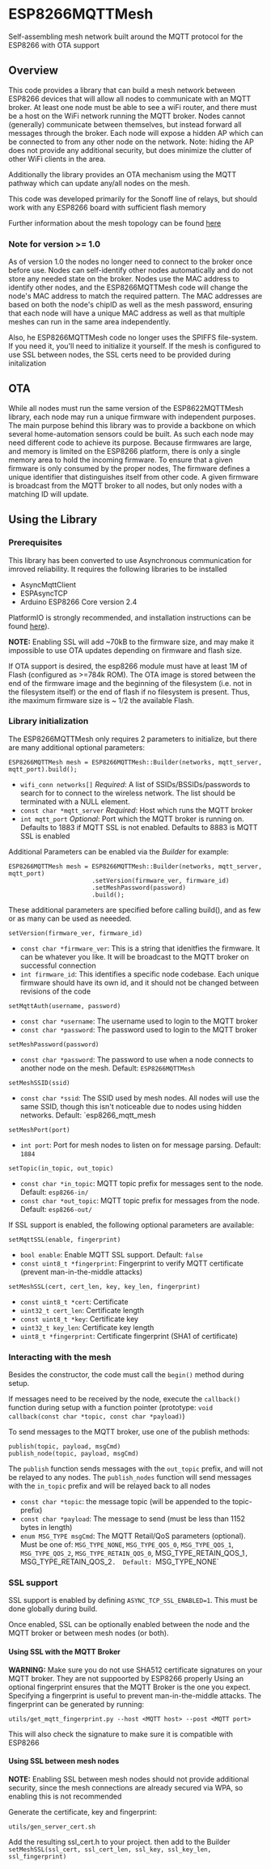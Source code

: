 # ESP8266MQTTMesh
Self-assembling mesh network built around the MQTT protocol for the ESP8266 with OTA support

## Overview
This code provides a library that can build a mesh network between ESP8266 devices that will allow all nodes to communicate
with an MQTT broker.  At least one node must be able to see a wiFi router, and there must be a host on the WiFi network running
the MQTT broker.
Nodes cannot (generally) communicate between themselves, but instead forward all messages through the broker.
Each node will expose a hidden AP which can be connected to from any other node on the network.  Note:  hiding the AP does not provide
any additional security, but does minimize the clutter of other WiFi clients in the area.

Additionally the library provides an OTA mechanism using the MQTT pathway which can update any/all nodes on the mesh.

This code was developed primarily for the Sonoff line of relays, but should work with any ESP8266 board with sufficient flash memory

Further information about the mesh topology can be found [here](docs/MeshTopology.md)

### Note for version >= 1.0
As of version 1.0 the nodes no longer need to connect to the broker once before use.  Nodes can self-identify other nodes automatically
and do not store any needed state on the broker.  Nodes use the MAC address to identify other nodes, and the ESP8266MQTTMesh code
will change the node's MAC address to match the required pattern.  The MAC addresses are based on both the node's chipID as well as the mesh password, ensuring that each node will have a unique MAC address as well as that multiple meshes can run in the same area independently.

Also, he ESP8266MQTTMesh code no longer uses the SPIFFS file-system.  If you need it, you'll need to initialize it yourself.  If
the mesh is configured to use SSL between nodes, the SSL certs need to be provided during initalization

## OTA
While all nodes must run the same version of the ESP8622MQTTMesh library, each node may run a unique firmware with independent purposes.
The main purpose behind this library was to provide a backbone on which several home-automation sensors could be built.  As such
each node may need different code to achieve its purpose.  Because firmwares are large, and memory is limited on the ESP8266 platform,
there is only a single memory area to hold the incoming firmware.  To ensure that a given firmware is only consumed by the proper nodes,
The firmware defines a unique identifier that distinguishes itself from other code.  A given firmware is broadcast from the MQTT
broker to all nodes, but only nodes with a matching ID will update.

## Using the Library
### Prerequisites
This library has been converted to use Asynchronous communication for imroved reliability.  It requires the following libraries to be installed
* AsyncMqttClient
* ESPAsyncTCP
* Arduino ESP8266 Core version 2.4

PlatformIO is strongly recommended, and installation instructions can be found [here](http://docs.platformio.org/en/latest/platforms/espressif8266.html)).

**NOTE:** Enabling SSL will add ~70kB to the firmware size, and may make it impossible to use OTA updates depending on firmware and flash size.

If OTA support is desired, the esp8266 module must have at least 1M of Flash (configured as >=784k ROM).  The OTA image is stored
between the end of the firmware image and the beginning of the filesystem (i.e. not in the filesystem itself) or the end of flash if
no filesystem is present.  Thus, ithe maximum firmware size is ~ 1/2 the available Flash.

### Library initialization
The ESP8266MQTTMesh only requires 2 parameters to initialize, but there are many additional optional parameters:
```
ESP8266MQTTMesh mesh = ESP8266MQTTMesh::Builder(networks, mqtt_server, mqtt_port).build();
```
- `wifi_conn networks[]` *Required*: A list of SSIDs/BSSIDs/passwords to search for to connect to the wireless network.  The list should be terminated with a NULL element.
- `const char *mqtt_server` *Required*: Host which runs the MQTT broker
- `int mqtt_port` *Optional*: Port which the MQTT broker is running on.  Defaults to 1883 if MQTT SSL is not enabled.  Defaults to 8883 is MQTT SSL is enabled

Additional Parameters can be enabled via the *Builder* for example:
```
ESP8266MQTTMesh mesh = ESP8266MQTTMesh::Builder(networks, mqtt_server, mqtt_port)
                       .setVersion(firmware_ver, firmware_id)
                       .setMeshPassword(password)
                       .build();
```
These additional parameters are specified before calling build(), and as few or as many can be used as neeeded.

```
setVersion(firmware_ver, firmware_id)
```
- `const char *firmware_ver`: This is a string that idenitfies the firmware.  It can be whatever you like.  It will be broadcast to the MQTT broker on successful connection
- `int firmware_id`:  This identifies a specific node codebase.  Each unique firmware should have its own id, and it should not be changed between revisions of the code

```
setMqttAuth(username, password)
```
- `const char *username`: The username used to login to the MQTT broker
- `const char *password`: The password used to login to the MQTT broker

```
setMeshPassword(password)
```
- `const char *password`: The password to use when a node connects to another node on the mesh.  Default: `ESP8266MQTTMesh`

```
setMeshSSID(ssid)
```
- `const char *ssid`: The SSID used by mesh nodes.  All nodes will use the same SSID, though this isn't noticeable due to nodes using hidden networks.  Default: `esp8266_mqtt_mesh

```
setMeshPort(port)
```
- `int port`: Port for mesh nodes to listen on for message parsing. Default: `1884`

```
setTopic(in_topic, out_topic)
```
- `const char *in_topic`: MQTT topic prefix for messages sent to the node.  Default: `esp8266-in/`
- `const char *out_topic`: MQTT topic prefix for messages from the node. Default: `esp8266-out/`

If SSL support is enabled, the following optional parameters are available:
```
setMqttSSL(enable, fingerprint)
```
- `bool enable`: Enable MQTT SSL support.  Default: `false`
- `const uint8_t *fingerprint`: Fingerprint to verify MQTT certificate (prevent man-in-the-middle attacks)

```
setMeshSSL(cert, cert_len, key, key_len, fingerprint)
```
- `const uint8_t *cert`: Certificate
- `uint32_t cert_len`: Certificate length
- `const uint8_t *key`: Certificate key
- `uint32_t key_len`: Certificate key length
- `uint8_t *fingerprint`: Certificate fingerprint (SHA1 of certificate)

### Interacting with the mesh
Besides the constructor, the code must call the `begin()` method during setup.

If messages need to be received by the node, execute the `callback()` function during setup with a function pointer
(prototype: `void callback(const char *topic, const char *payload)`)

To send messages to the MQTT broker, use one of the publish methods:
```
publish(topic, payload, msgCmd)
publish_node(topic, payload, msgCmd)
```
The `publish` function sends messages with the `out_topic` prefix, and will not be relayed to any nodes.  The `publish_nodes`
function will send messages with the `in_topic` prefix and will be relayed back to all nodes

- `const char *topic`: the message topic (will be appended to the topic-prefix)
- `const char *payload`: The message to send (must be less than 1152 bytes in length)
- `enum MSG_TYPE msgCmd`: The MQTT Retail/QoS parameters (optional).  Must be one of: `MSG_TYPE_NONE`,
  `MSG_TYPE_QOS_0`, `MSG_TYPE_QOS_1`, `MSG_TYPE_QOS_2`, `MSG_TYPE_RETAIN_QOS_0`, MSG_TYPE_RETAIN_QOS_1`,
  `MSG_TYPE_RETAIN_QOS_2`.  Default: `MSG_TYPE_NONE`

### SSL support
SSL support is enabled by defining `ASYNC_TCP_SSL_ENABLED=1`.  This must be done globally during build.

Once enabled, SSL can be optionally enabled between the node and the MQTT broker or between mesh nodes (or both).

#### Using SSL with the MQTT Broker
**WARNING:** Make sure you do not use SHA512 certificate signatures on your MQTT broker.  They are not suppoorted by ESP8266 properly
Using an optional fingerprint ensures that the MQTT Broker is the one you expect.  Specifying a fingerprint is useful to prevent man-in-the-middle attacks.
The fingerprint can be generated by running:
```
utils/get_mqtt_fingerprint.py --host <MQTT host> --post <MQTT port>
```
This will also check the signature to make sure it is compatible with ESP8266

#### Using SSL between mesh nodes
**NOTE:** Enabling SSL between mesh nodes should not provide additional security, since the mesh connections are already secured via WPA, so enabling this is not recommended

Generate the certificate, key and fingerprint:
```
utils/gen_server_cert.sh
```

Add the resulting ssl_cert.h to your project.  then add to the Builder `setMeshSSL(ssl_cert, ssl_cert_len, ssl_key, ssl_key_len, ssl_fingerprint)`

